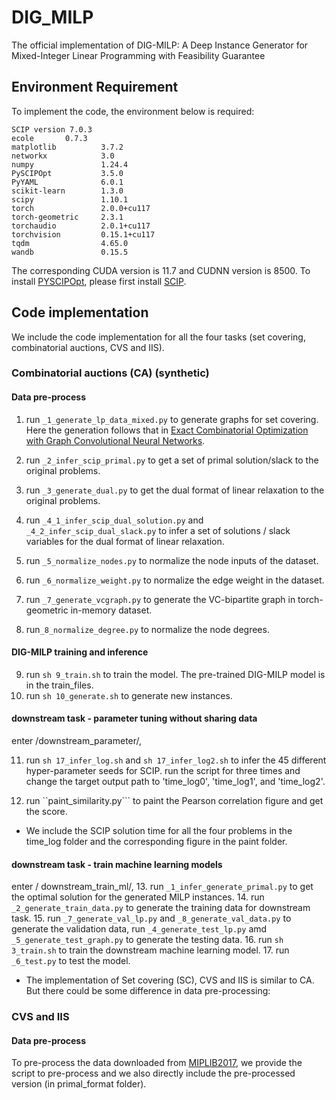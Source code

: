 # DIG_MILP
The official implementation of DIG-MILP: A Deep Instance Generator for Mixed-Integer Linear Programming with Feasibility Guarantee

## Environment Requirement

To implement the code, the environment below is required:
```
SCIP version 7.0.3
ecole       0.7.3
matplotlib          3.7.2
networkx            3.0
numpy               1.24.4
PySCIPOpt           3.5.0
PyYAML              6.0.1
scikit-learn        1.3.0
scipy               1.10.1
torch               2.0.0+cu117
torch-geometric     2.3.1
torchaudio          2.0.1+cu117
torchvision         0.15.1+cu117
tqdm                4.65.0
wandb               0.15.5
```
The corresponding CUDA version is 11.7 and CUDNN version is 8500.
To install [PYSCIPOpt](https://github.com/scipopt/PySCIPOpt), please first install [SCIP](https://scipopt.org/doc).

## Code implementation

We include the code implementation for all the four tasks (set covering, combinatorial auctions, CVS and IIS).

### Combinatorial auctions (CA) (synthetic)

#### Data pre-process

1. run ```_1_generate_lp_data_mixed.py``` to generate graphs for set covering. Here the generation follows that in [Exact Combinatorial Optimization with Graph Convolutional Neural Networks](https://github.com/ds4dm/learn2branch). 

2. run ```_2_infer_scip_primal.py``` to get a set of primal solution/slack to the original problems.

3. run ```_3_generate_dual.py``` to get the dual format of linear relaxation to the original problems.

4. run   ```_4_1_infer_scip_dual_solution.py``` and ```_4_2_infer_scip_dual_slack.py``` to infer a set of solutions / slack variables for the dual format of linear relaxation.
5. run ```_5_normalize_nodes.py``` to normalize the node inputs of the dataset.
6. run ```_6_normalize_weight.py``` to normalize the edge weight in the dataset.
7. run ```_7_generate_vcgraph.py``` to generate the VC-bipartite graph in torch-geometric in-memory dataset.
8. run```_8_normalize_degree.py``` to normalize the node degrees.

#### DIG-MILP training and inference
9. run ```sh 9_train.sh``` to train the model. The pre-trained DIG-MILP model is in the train_files.
10. run ```sh 10_generate.sh``` to generate new instances.

#### downstream task - parameter tuning without sharing data
enter /downstream_parameter/,

11. run ```sh 17_infer_log.sh``` and ```sh 17_infer_log2.sh``` to infer the 45 different hyper-parameter seeds for SCIP.
    run the script for three times and change the target output path to 'time_log0', 'time_log1', and 'time_log2'.
    
12. run ``paint_similarity.py``` to paint the Pearson correlation figure and get the score.

* We include the SCIP solution time for all the four problems in the time_log folder and the corresponding figure in the paint folder.

#### downstream task - train machine learning models
enter / downstream_train_ml/,
13. run ```_1_infer_generate_primal.py``` to get the optimal solution for the generated MILP instances.
14. run ```_2_generate_train_data.py``` to generate the training data for downstream task.
15. run ```_7_generate_val_lp.py``` and ```_8_generate_val_data.py``` to generate the validation data, run ```_4_generate_test_lp.py``` amd ```_5_generate_test_graph.py``` to generate the testing data.
16. run ```sh 3_train.sh``` to train the downstream machine learning model.
17. run ```_6_test.py``` to test the model.

* The implementation of Set covering (SC), CVS and IIS is similar to CA. But there could be some difference in data pre-processing:

### CVS and IIS
#### Data pre-process
To pre-process the data downloaded from [MIPLIB2017](https://miplib.zib.de/tag_benchmark.html), we provide the script to pre-process and we also directly include the pre-processed version (in primal_format folder). 




